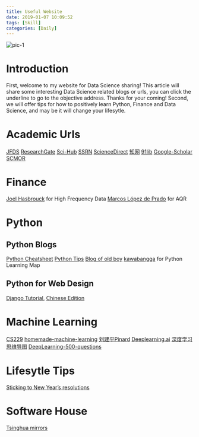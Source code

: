 ```yaml
---
title: Useful Website
date: 2019-01-07 10:09:52
tags: [Skill]
categories: [Daily]
---
```

![pic-1](https://www.gsb.stanford.edu/sites/gsb/files/styles/1630x_variable/public/resources/huang-goalssteps-1630_1.jpg?itok=s61fdD8u)
# Introduction
First, welcome to my website for Data Science sharing!
This article will share some interesting Data Science related blogs or urls, you can click the underline to go to the objective address.
Thanks for your coming!
Second, we will offer tips for how to positively learn Python, Finance and Data Science, and may be it will change your lifesytle.

# Academic Urls
[JFDS](http://www.keaipublishing.com/en/journals/the-journal-of-finance-and-data-science/)
[ResearchGate](https://www.researchgate.net/)
[Sci-Hub](http://sci-hub.tw/)
[SSRN](https://www.ssrn.com/en/)
[ScienceDirect](https://www.sciencedirect.com/)
[知网](http://www.cnki.net/)
[91lib](http://www.91lib.com/)
[Google-Scholar](https://scholar.google.com)
[SCMOR](http://dir.scmor.com/)

# Finance
[Joel Hasbrouck](http://people.stern.nyu.edu/jhasbrou/) for High Frequency Data
[Marcos López de Prado](http://www.quantresearch.info/) for AQR

# Python
## Python Blogs
[Python Cheatsheet](https://www.pythoncheatsheet.org/?hmsr=pycourses.com&utm_source=pycourses.com&utm_medium=pycourses.com#Dataclasses)
[Python Tips](https://pythontips.com/)
[Blog of old boy](https://www.cnblogs.com/bingabcd/p/6984792.html)
[kawabangga](https://www.kawabangga.com/how-to-learn-python) for Python Learning Map

## Python for Web Design
[Django Tutorial](https://simpleisbetterthancomplex.com/), [Chinese Edition](https://jfds.nos-eastchina1.126.net/django_tutorial.pdf)

# Machine Learning
[CS229](http://cs229.stanford.edu/)
[homemade-machine-learning](https://github.com/trekhleb/homemade-machine-learning)
[刘建平Pinard](https://www.cnblogs.com/pinard/)
[Deeplearning.ai](https://www.deeplearning.ai/)
[深度学习思维导图](https://github.com/dformoso/deeplearning-mindmap)
[DeepLearning-500-questions](https://github.com/scutan90/DeepLearning-500-questions)

# Lifesytle Tips
[Sticking to New Year&rsquo;s resolutions](https://news.stanford.edu/2018/12/28/resolutions/)

# Software House
[Tsinghua mirrors](https://mirrors.tuna.tsinghua.edu.cn/)

